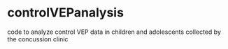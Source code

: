 # controlVEPanalysis
code to analyze control VEP data in children and adolescents collected by the concussion clinic

